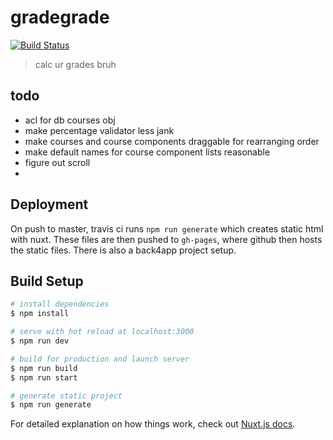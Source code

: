 # gradegrade
[![Build Status](https://travis-ci.org/ezhang7423/vuegrades.svg?branch=master)](https://travis-ci.org/ezhang7423/vuegrades)
> calc ur grades bruh
## todo

* acl for db courses obj
* make percentage validator less jank
* make courses and course components draggable for rearranging order
* make default names for course component lists reasonable
* figure out scroll
* 
## Deployment

On push to master, travis ci runs `npm run generate` which creates static html with nuxt. These files are then pushed to `gh-pages`, where github then
hosts the static files. There is also a back4app project setup.

## Build Setup

```bash
# install dependencies
$ npm install

# serve with hot reload at localhost:3000
$ npm run dev

# build for production and launch server
$ npm run build
$ npm run start

# generate static project
$ npm run generate
```

For detailed explanation on how things work, check out [Nuxt.js docs](https://nuxtjs.org).
